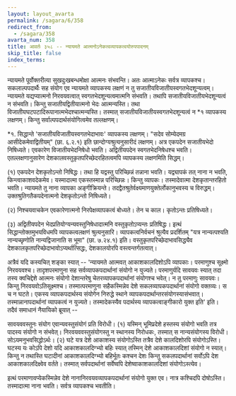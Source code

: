 ```yaml
---
layout: layout_avarta
permalink: /sagara/6/358
redirect_from:
  - /sagara/358
avarta_num: 358
title: आवर्तः ३५८ -- न्यायमते आत्मनोऽनेकत्वव्यापकत्वयोरुपपादनम्
skip_title: false
index_terms: 
---
```


न्यायमते पूर्वोक्तरीत्या सुखदुःखबन्धमोक्षा आत्मनः संभवन्ति। अतः
आत्माऽनेकः सर्वत्र व्यापकश्च। सकलाल्पपदार्थैः सह संयोग एव न्यायमते
व्यापकस्य लक्षणं न तु सजातीयविजातीयस्वगतभेदशून्यत्वम्। न्यायमते
यद्यप्यात्मनो निरवयवत्वात् स्वगतभेदशून्यत्वमात्मनि संभवति। तथापि
सजातीयविजातीयभेदशून्यत्वं न संभवति। किन्तु सजातीयद्वितीयात्मनो भेदः
आत्मन्यस्ति। तथा विजातीयघटपटादिरूपानात्मभेदश्चात्मन्यस्ति। तस्मात् सजातीयविजातीयस्वगतभेदशून्यत्वं न *१ व्यापकस्य लक्षणम्। किन्तु सर्वाल्पपदार्थसंयोगित्वमेव तल्लक्षणम्।

<div class="footnote" markdown="1">
*१. सिद्धान्ते 'सजातीयविजातीयस्वगतभेदाभावः' व्यापकस्य लक्षणम्। "सदेव
सोम्येदमग्र आसीदेकमेवाद्वितीयम्" (छा. ६.२.१) इति छान्दोग्यश्रुत्यनुसारीदं
लक्षणम्। अत्र एकपदेन सजातीयभेदो निषिध्यते। एवकारेण विजातीयभेदनिषेधो
भवति। अद्वितीयपदेन स्वगतभेदनिषेधश्च भवति। एतल्लक्षणानुसारेण देशकालवस्तुकृतपरिच्छेदरहितत्वमपि व्यापकस्य लक्षणमिति सिद्धम्।

(१) एकपदेन देशकृतोऽन्तो निषिद्धः। तथा हि यद्वस्तु परिच्छिन्नं तन्नाना भवति।
यद्व्यापकं तत् नाना न भवति, किन्त्वाकाशवदेकमेव। यस्मादात्मा एकस्तस्मान्न
परिच्छिन्नः। किन्तु व्यापकः। तस्मादेवात्मा देशकृतान्तरहितो भवति। न्यायमते तु
नाना व्यापका अङ्गीक्रियन्ते। तदद्वैतश्रुतेर्वक्ष्यमाणयुक्तेर्लोकानुभवस्य च विरुद्धम्। उक्तश्रुतिगतैकपदेनात्मनो देशकृतोऽन्तो निषिध्यते। 

(२) निश्चयवाचकेन एवकारेणात्मनो निरपेक्षव्यापकत्वं बोध्यते। तेन च काल। कृतोऽन्तः प्रतिषिध्यते।

(३) अद्वितीयपदेन भेदप्रतियोग्यन्यवस्तुनिषेधादात्मनि वस्तुकृतोऽप्यन्तः
प्रतिषिद्धः। इत्थं सिद्धान्तोक्तमुभयविधमपि व्यापकत्वलक्षणं श्रुत्यनुसारि। व्यापकत्वनिर्वचनं श्रुत्यैव प्रदर्शितम् "यत्र नान्यत्पश्यति नान्यच्छृणोति नान्यद्विजानाति स
भूमा" (छा. ७.२४.१) इति। वस्तुकृतपरिच्छेदाभावसिद्ध्यैव देशकालकृतपरिच्छेदाभावोऽप्यर्थात्सिद्धः, देशकालयोरपि वस्त्वन्तर्गतत्वात्।
</div>

अत्रैवं यदि कस्यचित् शङ्का स्यात् -- 'न्यायमते आत्मवत्
आकाशकालदिशोऽपि व्यापकाः। परमाणुश्च सूक्ष्मो निरवयवश्च। तादृशपरमाणुना सह सर्वव्यापकपदार्थानां संयोगो न युज्यते। परमाणुर्यदि सावयवः
स्यात् तदा तस्य क्वचिद्देशे आत्मनः संयोगो देशान्तरेषु चेतरव्यापकपदार्थानां
संयोगश्च भवेत्। न तु परमाणुः सावयवः। किन्तु निरवयवोऽतिसूक्ष्मश्च।
तस्मात्परमाणुना सहैकस्मिन्नेव देशे सकलव्यापकपदार्थानां संयोगो वक्तव्यः।
स च न घटते। एकस्य व्यापकपदार्थस्य संयोगेन निरुद्धे स्थाने व्यापकपदार्थान्तरसंयोगस्यासंभवात्। तस्मान्नानापदार्थानां व्यापकत्वं न युज्यते।
तस्मादेकस्यैव पदार्थस्य व्यापकत्वाङ्गीकारो युक्त इति' इति। तदैवं
समाधानं नैयायिको ब्रूयात् -- 

सावयववस्तुनः संयोग एवान्यवस्तुसंयोगं प्रति विरोधी। (१)
यस्मिन् भूमिप्रदेशे हस्तस्य संयोगो भवति तत्र पादस्य संयोगो न संभवेत्।
निरवयववस्तुसंयोगस्तु न स्थानस्य निरोधकः, तस्मात् स नान्यसंयोगस्य विरोधी।
सोऽयमनुभवसिद्धोऽर्थः। (२) घटे यत्र देशे आकाशस्य संयोगोऽस्ति तत्रैव
देशे कालदिशोरपि संयोगोऽस्ति। घटस्य यः कोऽपि देशो यदि आकाशकालदिग्भ्यो बहिः स्यात् तस्मिन् देशे आकाशकालदिशां संयोगो न स्यात्।
किन्तु न तथास्ति घटादीनां आकाशकालदिग्भ्यो बहिर्भूतः कश्चन देशः
किन्तु सकलपदार्थानां सर्वोऽपि देश आकाशकालदिक्ष्वेव वर्तते। तस्मात् सर्वपदार्थानां सर्वेष्वपि देशेष्वाकाशकालदिशां संयोगोऽस्त्येव।

इत्थं परमाणावप्येकस्मिन्नेव देशे नानानिरवयवव्यापकपदार्थानां संयोगो
युक्त एव। नात्र कश्चिदपि दोषोऽस्ति। तस्मादात्मा नाना भवति। सर्वत्र
व्यापकश्च भवतीति।
